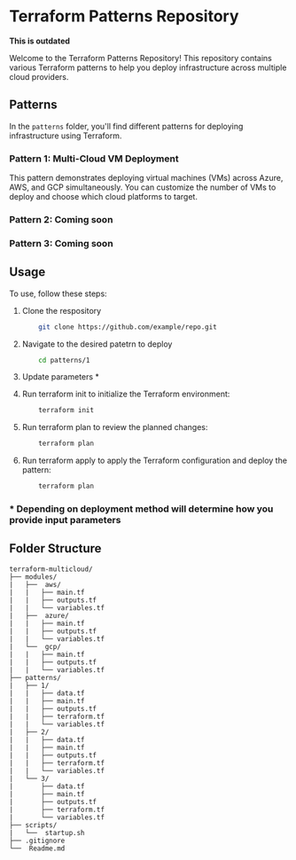 # Terraform Patterns Repository

**This is outdated**

Welcome to the Terraform Patterns Repository! This repository contains various Terraform patterns to help you deploy infrastructure across multiple cloud providers.

## Patterns

In the `patterns` folder, you'll find different patterns for deploying infrastructure using Terraform.

### Pattern 1: Multi-Cloud VM Deployment

This pattern demonstrates deploying virtual machines (VMs) across Azure, AWS, and GCP simultaneously. You can customize the number of VMs to deploy and choose which cloud platforms to target.

### Pattern 2: Coming soon
### Pattern 3: Coming soon

## Usage

To use, follow these steps:

1. Clone the respository 
    ```bash
        git clone https://github.com/example/repo.git
    ```
2. Navigate to the desired patetrn to deploy
    ```bash
        cd patterns/1
    ```
3. Update parameters
    *

4. Run terraform init to initialize the Terraform environment:
    ```bash
        terraform init
    ```
5. Run terraform plan to review the planned changes:
    ```bash
        terraform plan
    ```
6. Run terraform apply to apply the Terraform configuration and deploy the pattern:
    ```bash
        terraform plan
    ```

### * Depending on deployment method will determine how you provide input parameters


## Folder Structure
```
terraform-multicloud/  
├── modules/  
|   ├──  aws/  
|   |   ├── main.tf  
|   |   ├── outputs.tf  
|   |   └── variables.tf    
|   ├──  azure/  
|   |   ├── main.tf  
|   |   ├── outputs.tf  
|   |   └── variables.tf    
|   └──  gcp/  
|   |   ├── main.tf  
|   |   ├── outputs.tf  
|   |   └── variables.tf    
├── patterns/    
|   ├── 1/  
|   |   ├── data.tf  
|   |   ├── main.tf  
|   |   ├── outputs.tf  
|   |   ├── terraform.tf  
|   |   └── variables.tf    
|   ├── 2/
|   |   ├── data.tf
|   |   ├── main.tf
|   |   ├── outputs.tf
|   |   ├── terraform.tf
|   |   └── variables.tf
|   └── 3/
|       ├── data.tf
|       ├── main.tf
|       ├── outputs.tf
|       ├── terraform.tf
|       └── variables.tf
├── scripts/
|   └──  startup.sh
├── .gitignore
└──  Readme.md
```
